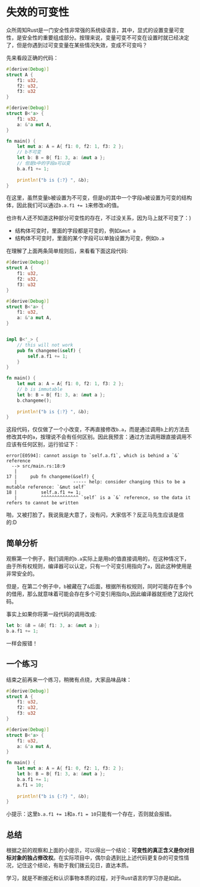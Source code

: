 # 失效的可变性
众所周知Rust是一门安全性非常强的系统级语言，其中，显式的设置变量可变性，是安全性的重要组成部分。按理来说，变量可变不可变在设置时就已经决定了，但是你遇到过可变变量在某些情况失效，变成不可变吗？

先来看段正确的代码：
```rust
#[derive(Debug)]
struct A {
    f1: u32,
    f2: u32,
    f3: u32
}

#[derive(Debug)]
struct B<'a> {
    f1: u32,
    a: &'a mut A,
}

fn main() {
    let mut a: A = A{ f1: 0, f2: 1, f3: 2 };
    // b不可变
    let b: B = B{ f1: 3, a: &mut a };
    // 但是b中的字段a可以变
    b.a.f1 += 1;
    
    println!("b is {:?} ", &b);
}
```

在这里，虽然变量`b`被设置为不可变，但是`b`的其中一个字段`a`被设置为可变的结构体，因此我们可以通过`b.a.f1 += 1`来修改`a`的值。

也许有人还不知道这种部分可变性的存在，不过没关系，因为马上就不可变了：) 

- 结构体可变时，里面的字段都是可变的，例如`&mut a`
- 结构体不可变时，里面的某个字段可以单独设置为可变，例如`b.a`

在理解了上面两条简单规则后，来看看下面这段代码:
```rust
#[derive(Debug)]
struct A {
    f1: u32,
    f2: u32,
    f3: u32
}

#[derive(Debug)]
struct B<'a> {
    f1: u32,
    a: &'a mut A,
}


impl B<'_> {
    // this will not work
    pub fn changeme(&self) {
        self.a.f1 += 1;
    }
}

fn main() {
    let mut a: A = A{ f1: 0, f2: 1, f3: 2 };
    // b is immutable
    let b: B = B{ f1: 3, a: &mut a };
    b.changeme();
    
    println!("b is {:?} ", &b);
}
```

这段代码，仅仅做了一个小改变，不再直接修改`b.a`，而是通过调用`b`上的方法去修改其中的`a`，按理说不会有任何区别。因此我预言：通过方法调用跟直接调用不应该有任何区别，运行验证下：
```console
error[E0594]: cannot assign to `self.a.f1`, which is behind a `&` reference
  --> src/main.rs:18:9
   |
17 |     pub fn changeme(&self) {
   |                     ----- help: consider changing this to be a mutable reference: `&mut self`
18 |         self.a.f1 += 1;
   |         ^^^^^^^^^^^^^^ `self` is a `&` reference, so the data it refers to cannot be written
```

啪，又被打脸了。我说我是大意了，没有闪，大家信不？反正马先生应该是信的:D

## 简单分析
观察第一个例子，我们调用的`b.a`实际上是用`b`的值直接调用的，在这种情况下，由于所有权规则，编译器可以认定，只有一个可变引用指向了`a`，因此这种使用是非常安全的。

但是，在第二个例子中，`b`被藏在了`&`后面，根据所有权规则，同时可能存在多个`b`的借用，那么就意味着可能会存在多个可变引用指向`a`,因此编译器就拒绝了这段代码。

事实上如果你将第一段代码的调用改成:
```rust
let b: &B = &B{ f1: 3, a: &mut a };
b.a.f1 += 1;
```

一样会报错！

## 一个练习
结束之前再来一个练习，稍微有点绕，大家品味品味：
```rust
#[derive(Debug)]
struct A {
    f1: u32,
    f2: u32,
    f3: u32
}

#[derive(Debug)]
struct B<'a> {
    f1: u32,
    a: &'a mut A,
}

fn main() {
    let mut a: A = A{ f1: 0, f2: 1, f3: 2 };
    let b: B = B{ f1: 3, a: &mut a };
    b.a.f1 += 1;
    a.f1 = 10;
    
    println!("b is {:?} ", &b);
}
```

小提示：这里`b.a.f1 += 1`和`a.f1 = 10`只能有一个存在，否则就会报错。

## 总结

根据之前的观察和上面的小提示，可以得出一个结论：**可变性的真正含义是你对目标对象的独占修改权**。在实际项目中，偶尔会遇到比上述代码更复杂的可变性情况，记住这个结论，有助于我们拨云见日，直达本质。

学习，就是不断接近和认识事物本质的过程，对于Rust语言的学习亦是如此。